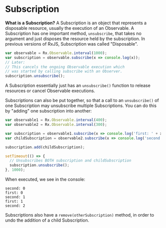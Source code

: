 # Subscription

**What is a Subscription?** A Subscription is an object that represents a disposable resource, usually the execution of an Observable. A Subscription has one important method, `unsubscribe`, that takes no argument and just disposes the resource held by the subscription. In previous versions of RxJS, Subscription was called "Disposable".

```js
var observable = Rx.Observable.interval(1000);
var subscription = observable.subscribe(x => console.log(x));
// Later:
// This cancels the ongoing Observable execution which
// was started by calling subscribe with an Observer.
subscription.unsubscribe(); 
```

<span class="informal">A Subscription essentially just has an `unsubscribe()` function to release resources or cancel Observable executions.</span>

Subscriptions can also be put together, so that a call to an `unsubscribe()` of one Subscription may unsubscribe multiple Subscriptions. You can do this by "adding" one subscription into another:

```js
var observable1 = Rx.Observable.interval(400);
var observable2 = Rx.Observable.interval(300);

var subscription = observable1.subscribe(x => console.log('first: ' + x));
var childSubscription = observable2.subscribe(x => console.log('second: ' + x));

subscription.add(childSubscription);

setTimeout(() => {
  // Unsubscribes BOTH subscription and childSubscription
  subscription.unsubscribe();
}, 1000);
```

When executed, we see in the console:
```none
second: 0
first: 0
second: 1
first: 1
second: 2
```

Subscriptions also have a `remove(otherSubscription)` method, in order to undo the addition of a child Subscription.
